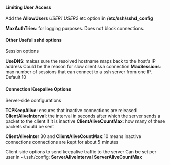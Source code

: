 
#### Limiting User Access

Add the **AllowUsers** *USER1 USER2* etc option in **/etc/ssh/sshd_config**

**MaxAuthTries**: for logging purposes. Does not block connections.

#### Other Useful sshd options

Session options

**UseDNS**: makes sure the resolved hostname maps back to the host's IP address
Could be the reason for slow client ssh connection
**MaxSessions**: max number of sessions that can connect to a ssh server from one IP. Default 10
#### Connection Keepalive Options

Server-side configurations

**TCPKeepAlive**: ensures that inactive connections are released
**ClientAliveInterval**: the interval in seconds after which the server sends a packet to the client if it is inactive
**ClientAliveCountMax**: how many of these packets should be sent

**ClientAliveInter** 30 and **ClientAliveCountMax** 10 means inactive connections connections are kept for about 5 minutes

Client-side options to send keepalive traffic to the server Can be set per user in ~/.ssh/config:
**ServerAliveInterval**
**ServerAliveCountMax**


